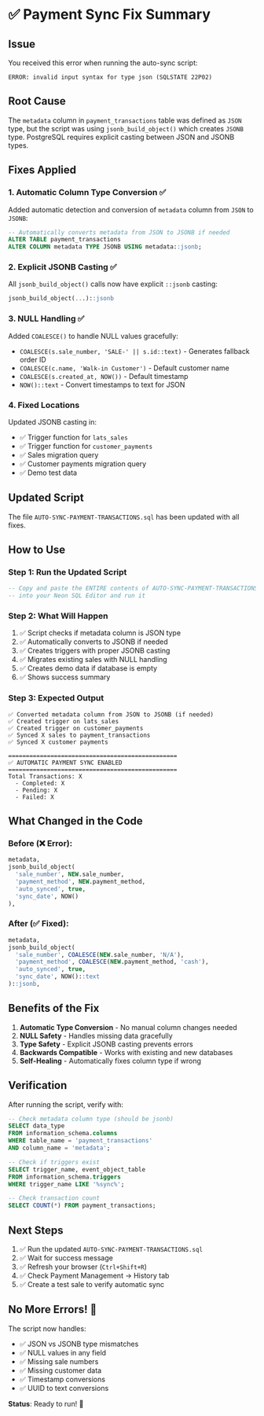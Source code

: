 # ✅ Payment Sync Fix Summary

## Issue
You received this error when running the auto-sync script:
```
ERROR: invalid input syntax for type json (SQLSTATE 22P02)
```

## Root Cause
The `metadata` column in `payment_transactions` table was defined as `JSON` type, but the script was using `jsonb_build_object()` which creates `JSONB` type. PostgreSQL requires explicit casting between JSON and JSONB types.

## Fixes Applied

### 1. **Automatic Column Type Conversion** ✅
Added automatic detection and conversion of `metadata` column from `JSON` to `JSONB`:
```sql
-- Automatically converts metadata from JSON to JSONB if needed
ALTER TABLE payment_transactions 
ALTER COLUMN metadata TYPE JSONB USING metadata::jsonb;
```

### 2. **Explicit JSONB Casting** ✅
All `jsonb_build_object()` calls now have explicit `::jsonb` casting:
```sql
jsonb_build_object(...)::jsonb
```

### 3. **NULL Handling** ✅
Added `COALESCE()` to handle NULL values gracefully:
- `COALESCE(s.sale_number, 'SALE-' || s.id::text)` - Generates fallback order ID
- `COALESCE(c.name, 'Walk-in Customer')` - Default customer name
- `COALESCE(s.created_at, NOW())` - Default timestamp
- `NOW()::text` - Convert timestamps to text for JSON

### 4. **Fixed Locations**
Updated JSONB casting in:
- ✅ Trigger function for `lats_sales`
- ✅ Trigger function for `customer_payments`
- ✅ Sales migration query
- ✅ Customer payments migration query
- ✅ Demo test data

## Updated Script
The file `AUTO-SYNC-PAYMENT-TRANSACTIONS.sql` has been updated with all fixes.

## How to Use

### Step 1: Run the Updated Script
```sql
-- Copy and paste the ENTIRE contents of AUTO-SYNC-PAYMENT-TRANSACTIONS.sql
-- into your Neon SQL Editor and run it
```

### Step 2: What Will Happen
1. ✅ Script checks if metadata column is JSON type
2. ✅ Automatically converts to JSONB if needed
3. ✅ Creates triggers with proper JSONB casting
4. ✅ Migrates existing sales with NULL handling
5. ✅ Creates demo data if database is empty
6. ✅ Shows success summary

### Step 3: Expected Output
```
✅ Converted metadata column from JSON to JSONB (if needed)
✅ Created trigger on lats_sales
✅ Created trigger on customer_payments
✅ Synced X sales to payment_transactions
✅ Synced X customer payments

================================================
✅ AUTOMATIC PAYMENT SYNC ENABLED
================================================
Total Transactions: X
  - Completed: X
  - Pending: X
  - Failed: X
```

## What Changed in the Code

### Before (❌ Error):
```sql
metadata,
jsonb_build_object(
  'sale_number', NEW.sale_number,
  'payment_method', NEW.payment_method,
  'auto_synced', true,
  'sync_date', NOW()
),
```

### After (✅ Fixed):
```sql
metadata,
jsonb_build_object(
  'sale_number', COALESCE(NEW.sale_number, 'N/A'),
  'payment_method', COALESCE(NEW.payment_method, 'cash'),
  'auto_synced', true,
  'sync_date', NOW()::text
)::jsonb,
```

## Benefits of the Fix

1. **Automatic Type Conversion** - No manual column changes needed
2. **NULL Safety** - Handles missing data gracefully
3. **Type Safety** - Explicit JSONB casting prevents errors
4. **Backwards Compatible** - Works with existing and new databases
5. **Self-Healing** - Automatically fixes column type if wrong

## Verification

After running the script, verify with:
```sql
-- Check metadata column type (should be jsonb)
SELECT data_type 
FROM information_schema.columns 
WHERE table_name = 'payment_transactions' 
AND column_name = 'metadata';

-- Check if triggers exist
SELECT trigger_name, event_object_table
FROM information_schema.triggers
WHERE trigger_name LIKE '%sync%';

-- Check transaction count
SELECT COUNT(*) FROM payment_transactions;
```

## Next Steps

1. ✅ Run the updated `AUTO-SYNC-PAYMENT-TRANSACTIONS.sql`
2. ✅ Wait for success message
3. ✅ Refresh your browser (`Ctrl+Shift+R`)
4. ✅ Check Payment Management → History tab
5. ✅ Create a test sale to verify automatic sync

## No More Errors! 🎉

The script now handles:
- ✅ JSON vs JSONB type mismatches
- ✅ NULL values in any field
- ✅ Missing sale numbers
- ✅ Missing customer data
- ✅ Timestamp conversions
- ✅ UUID to text conversions

**Status**: Ready to run! 🚀

